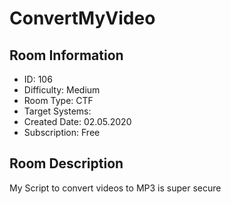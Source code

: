 ﻿# ConvertMyVideo

## Room Information
- ID: 106
- Difficulty: Medium
- Room Type: CTF
- Target Systems: 
- Created Date: 02.05.2020
- Subscription: Free

## Room Description
My Script to convert videos to MP3 is super secure
